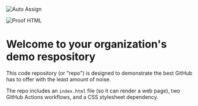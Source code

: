 ![Auto Assign](https://github.com/JustLaunchSaaS/demo-repository/actions/workflows/auto-assign.yml/badge.svg)

![Proof HTML](https://github.com/JustLaunchSaaS/demo-repository/actions/workflows/proof-html.yml/badge.svg)

# Welcome to your organization's demo respository
This code repository (or "repo") is designed to demonstrate the best GitHub has to offer with the least amount of noise.

The repo includes an `index.html` file (so it can render a web page), two GitHub Actions workflows, and a CSS stylesheet dependency.
